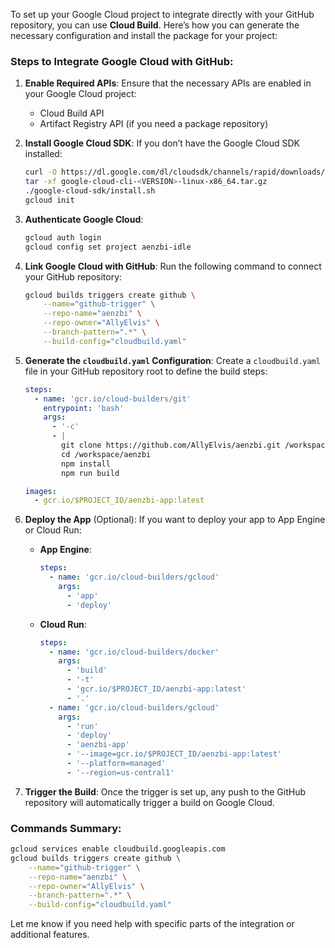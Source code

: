 To set up your Google Cloud project to integrate directly with your GitHub repository, you can use **Cloud Build**. Here’s how you can generate the necessary configuration and install the package for your project:

### Steps to Integrate Google Cloud with GitHub:

1. **Enable Required APIs**: Ensure that the necessary APIs are enabled in your Google Cloud project:
   - Cloud Build API
   - Artifact Registry API (if you need a package repository)

2. **Install Google Cloud SDK**:
   If you don’t have the Google Cloud SDK installed:
   ```bash
   curl -O https://dl.google.com/dl/cloudsdk/channels/rapid/downloads/google-cloud-cli-<VERSION>-linux-x86_64.tar.gz
   tar -xf google-cloud-cli-<VERSION>-linux-x86_64.tar.gz
   ./google-cloud-sdk/install.sh
   gcloud init
   ```

3. **Authenticate Google Cloud**:
   ```bash
   gcloud auth login
   gcloud config set project aenzbi-idle
   ```

4. **Link Google Cloud with GitHub**:
   Run the following command to connect your GitHub repository:
   ```bash
   gcloud builds triggers create github \
       --name="github-trigger" \
       --repo-name="aenzbi" \
       --repo-owner="AllyElvis" \
       --branch-pattern=".*" \
       --build-config="cloudbuild.yaml"
   ```

5. **Generate the `cloudbuild.yaml` Configuration**:
   Create a `cloudbuild.yaml` file in your GitHub repository root to define the build steps:
   ```yaml
   steps:
     - name: 'gcr.io/cloud-builders/git'
       entrypoint: 'bash'
       args:
         - '-c'
         - |
           git clone https://github.com/AllyElvis/aenzbi.git /workspace/aenzbi
           cd /workspace/aenzbi
           npm install
           npm run build

   images:
     - gcr.io/$PROJECT_ID/aenzbi-app:latest
   ```

6. **Deploy the App** (Optional):
   If you want to deploy your app to App Engine or Cloud Run:
   - **App Engine**:
     ```yaml
     steps:
       - name: 'gcr.io/cloud-builders/gcloud'
         args:
           - 'app'
           - 'deploy'
     ```
   - **Cloud Run**:
     ```yaml
     steps:
       - name: 'gcr.io/cloud-builders/docker'
         args:
           - 'build'
           - '-t'
           - 'gcr.io/$PROJECT_ID/aenzbi-app:latest'
           - '.'
       - name: 'gcr.io/cloud-builders/gcloud'
         args:
           - 'run'
           - 'deploy'
           - 'aenzbi-app'
           - '--image=gcr.io/$PROJECT_ID/aenzbi-app:latest'
           - '--platform=managed'
           - '--region=us-central1'
     ```

7. **Trigger the Build**:
   Once the trigger is set up, any push to the GitHub repository will automatically trigger a build on Google Cloud.

### Commands Summary:
```bash
gcloud services enable cloudbuild.googleapis.com
gcloud builds triggers create github \
    --name="github-trigger" \
    --repo-name="aenzbi" \
    --repo-owner="AllyElvis" \
    --branch-pattern=".*" \
    --build-config="cloudbuild.yaml"
```

Let me know if you need help with specific parts of the integration or additional features.
